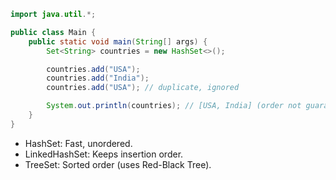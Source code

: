 ```Java
import java.util.*;

public class Main {
    public static void main(String[] args) {
        Set<String> countries = new HashSet<>();

        countries.add("USA");
        countries.add("India");
        countries.add("USA"); // duplicate, ignored

        System.out.println(countries); // [USA, India] (order not guaranteed)
    }
}
```

- HashSet: Fast, unordered.
- LinkedHashSet: Keeps insertion order.
- TreeSet: Sorted order (uses Red-Black Tree).